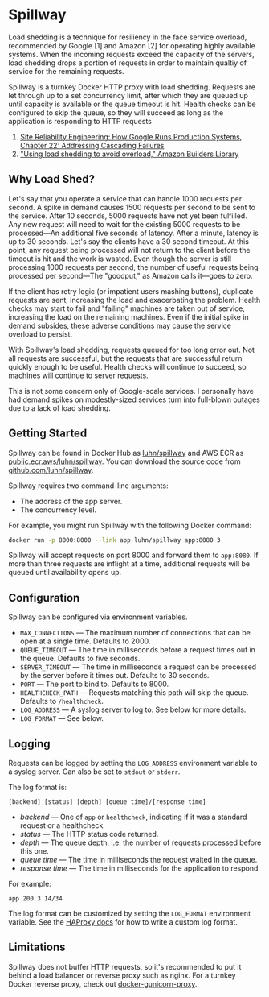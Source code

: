 # Spillway

Load shedding is a technique for resiliency in the face service overload, recommended by Google [1] and Amazon [2] for operating highly available systems.
When the incoming requests exceed the capacity of the servers,
load shedding drops a portion of requests in order to maintain qualtiy of service for the remaining requests.

Spillway is a turnkey Docker HTTP proxy with load shedding.
Requests are let through up to a set concurrency limit,
after which they are queued up until capacity is available or the queue timeout is hit.
Health checks can be configured to skip the queue,
so they will succeed as long as the application is responding to HTTP requests

1. [Site Reliability Engineering: How Google Runs Production Systems, Chapter 22: Addressing Cascading Failures](https://landing.google.com/sre/sre-book/chapters/addressing-cascading-failures/#xref_cascading-failure_load-shed-graceful-degredation)
2. ["Using load shedding to avoid overload," Amazon Builders Library](https://aws.amazon.com/builders-library/using-load-shedding-to-avoid-overload/)

## Why Load Shed?

Let's say that you operate a service that can handle 1000 requests per second.
A spike in demand causes 1500 requests per second to be sent to the service.
After 10 seconds, 5000 requests have not yet been fulfilled.
Any new request will need to wait for the existing 5000 requests to be processed—An additional five seconds of latency.
After a minute, latency is up to 30 seconds.
Let's say the clients have a 30 second timeout.
At this point, any request being processed will not return to the client before the timeout is hit and the work is wasted.
Even though the server is still processing 1000 requests per second,
the number of useful requests being processed per second—The "goodput," as Amazon calls it—goes to zero.

If the client has retry logic (or impatient users mashing buttons), duplicate requests are sent, increasing the load and exacerbating the problem.
Health checks may start to fail and "failing" machines are taken out of service, increasing the load on the remaining machines.
Even if the initial spike in demand subsides, these adverse conditions may cause the service overload to persist.

With Spillway's load shedding, requests queued for too long error out.
Not all requests are successful, but the requests that are successful return quickly enough to be useful.
Health checks will continue to succeed, so machines will continue to server requests.

This is not some concern only of Google-scale services.
I personally have had demand spikes on modestly-sized services turn into full-blown outages due to a lack of load shedding.

## Getting Started

Spillway can be found in Docker Hub as [luhn/spillway](https://hub.docker.com/r/luhn/spillway)
and AWS ECR as [public.ecr.aws/luhn/spillway](https://gallery.ecr.aws/luhn/spillway).
You can download the source code from [github.com/luhn/spillway](https://github.com/luhn/spillway/).

Spillway requires two command-line arguments:

* The address of the app server.
* The concurrency level.

For example, you might run Spillway with the following Docker command:

```bash
docker run -p 8000:8000 --link app luhn/spillway app:8080 3
```

Spillway will accept requests on port 8000 and forward them to `app:8080`.
If more than three requests are inflight at a time, additional requests will be queued until availability opens up.

## Configuration

Spillway can be configured via environment variables.

* `MAX_CONNECTIONS` — The maximum number of connections that can be open at a single time.  Defaults to 2000.
* `QUEUE_TIMEOUT` — The time in milliseconds before a request times out in the queue.  Defaults to five seconds.
* `SERVER_TIMEOUT` — The time in milliseconds a request can be processed by the server before it times out.  Defaults to 30 seconds.
* `PORT` — The port to bind to.  Defaults to 8000.
* `HEALTHCHECK_PATH` — Requests matching this path will skip the queue.  Defaults to `/healthcheck`.
* `LOG_ADDRESS` — A syslog server to log to.  See below for more details.
* `LOG_FORMAT` — See below.

## Logging

Requests can be logged by setting the `LOG_ADDRESS` environment variable to a syslog server.
Can also be set to `stdout` or `stderr`.

The log format is:

```
[backend] [status] [depth] [queue time]/[response time]
```

* *backend* — One of `app` or `healthcheck`, indicating if it was a standard request or a healthcheck.
* *status* — The HTTP status code returned.
* *depth* — The queue depth, i.e. the number of requests processed before this one.
* *queue time* — The time in milliseconds the request waited in the queue.
* *response time* — The time in milliseconds for the application to respond.

For example:

```
app 200 3 14/34
```

The log format can be customized by setting the `LOG_FORMAT` environment variable.
See the [HAProxy docs](http://cbonte.github.io/haproxy-dconv/2.1/configuration.html#8.2.4)
for how to write a custom log format.

## Limitations

Spillway does not buffer HTTP requests, so it's recommended to put it behind a load balancer or reverse proxy such as nginx.
For a turnkey Docker reverse proxy, check out [docker-gunicorn-proxy](https://hub.docker.com/r/luhn/gunicorn-proxy).
